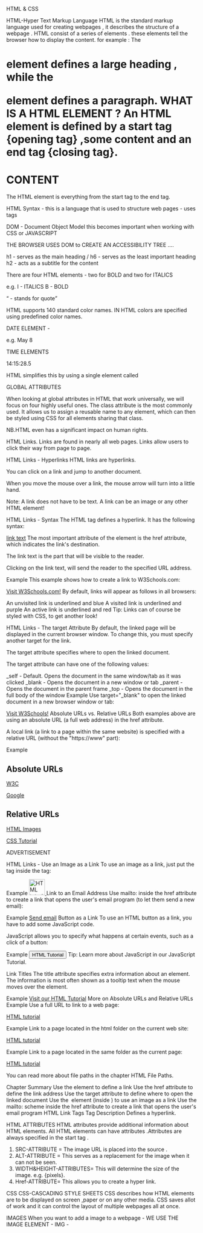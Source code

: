 HTML & CSS 

HTML-Hyper Text Markup Language 
HTML is the standard markup language used for creating webpages , it describes the structure of a webpage . HTML consist of a series of elements . these elements tell the browser how to display the content.
for example : The <h1> element defines a large heading , while the <p> element defines a paragraph.
WHAT IS A HTML ELEMENT ?
An HTML element is defined by a start tag {opening tag} ,some content and an end tag {closing tag}.
<h1>CONTENT</h1>
The HTML element is everything from the start tag to the end tag.

HTML Syntax - 
this is a language that is used to structure web pages - uses tags 

DOM - Document Object Model
this becomes important when working with CSS or JAVASCRIPT  

THE BROWSER USES DOM to CREATE AN ACCESSIBILITY TREE ....

h1 - serves as the main heading   /  h6 - serves as the least important heading
h2 - acts as a subtitle for the content 

There are four HTML elements - two for BOLD and two for ITALICS 

e.g. I - ITALICS   B - BOLD

<q> - stands for quote 

HTML supports 140 standard color names.
IN HTML colors are specified using predefined color names.


DATE ELEMENT -

e.g. <time datetime="2025-05-8"> May 8 </time>


TIME ELEMENTS 

<time datetime="14:15:28.5"> 14:15:28.5 </time> 

 HTML simplifies this by using a single element called <time>


GLOBAL ATTRIBUTES 

When looking at global attributes in HTML that work universally, we will focus on four highly useful ones. The class attribute is the most commonly used. It allows us to assign a reusable name to any element, which can then be styled using CSS for all elements sharing that class. 

NB.HTML even has a significant impact on human rights.



HTML Links.
Links are found in nearly all web pages. Links allow users to click their way from page to page.

HTML Links - Hyperlinks
HTML links are hyperlinks.

You can click on a link and jump to another document.

When you move the mouse over a link, the mouse arrow will turn into a little hand.

Note: A link does not have to be text. A link can be an image or any other HTML element!

HTML Links - Syntax
The HTML <a> tag defines a hyperlink. It has the following syntax:

<a href="url">link text</a>
The most important attribute of the <a> element is the href attribute, which indicates the link's destination.

The link text is the part that will be visible to the reader.

Clicking on the link text, will send the reader to the specified URL address.

Example
This example shows how to create a link to W3Schools.com:

<a href="https://www.w3schools.com/">Visit W3Schools.com!</a>
By default, links will appear as follows in all browsers:

An unvisited link is underlined and blue
A visited link is underlined and purple
An active link is underlined and red
Tip: Links can of course be styled with CSS, to get another look!

HTML Links - The target Attribute
By default, the linked page will be displayed in the current browser window. To change this, you must specify another target for the link.

The target attribute specifies where to open the linked document.

The target attribute can have one of the following values:

_self - Default. Opens the document in the same window/tab as it was clicked
_blank - Opens the document in a new window or tab
_parent - Opens the document in the parent frame
_top - Opens the document in the full body of the window
Example
Use target="_blank" to open the linked document in a new browser window or tab:

<a href="https://www.w3schools.com/" target="_blank">Visit W3Schools!</a>
Absolute URLs vs. Relative URLs
Both examples above are using an absolute URL (a full web address) in the href attribute.

A local link (a link to a page within the same website) is specified with a relative URL (without the "https://www" part):

Example
<h2>Absolute URLs</h2>
<p><a href="https://www.w3.org/">W3C</a></p>
<p><a href="https://www.google.com/">Google</a></p>

<h2>Relative URLs</h2>
<p><a href="html_images.asp">HTML Images</a></p>
<p><a href="/css/default.asp">CSS Tutorial</a></p>
ADVERTISEMENT

HTML Links - Use an Image as a Link
To use an image as a link, just put the <img> tag inside the <a> tag:

Example
<a href="default.asp">
<img src="smiley.gif" alt="HTML tutorial" style="width:42px;height:42px;">
</a>
Link to an Email Address
Use mailto: inside the href attribute to create a link that opens the user's email program (to let them send a new email):

Example
<a href="mailto:someone@example.com">Send email</a>
Button as a Link
To use an HTML button as a link, you have to add some JavaScript code.

JavaScript allows you to specify what happens at certain events, such as a click of a button:

Example
<button onclick="document.location='default.asp'">HTML Tutorial</button>
Tip: Learn more about JavaScript in our JavaScript Tutorial.

Link Titles
The title attribute specifies extra information about an element. The information is most often shown as a tooltip text when the mouse moves over the element.

Example
<a href="https://www.w3schools.com/html/" title="Go to W3Schools HTML section">Visit our HTML Tutorial</a>
More on Absolute URLs and Relative URLs
Example
Use a full URL to link to a web page: 

<a href="https://www.w3schools.com/html/default.asp">HTML tutorial</a>

Example
Link to a page located in the html folder on the current web site: 

<a href="/html/default.asp">HTML tutorial</a>

Example
Link to a page located in the same folder as the current page: 

<a href="default.asp">HTML tutorial</a>

You can read more about file paths in the chapter HTML File Paths.

Chapter Summary
Use the <a> element to define a link
Use the href attribute to define the link address
Use the target attribute to define where to open the linked document
Use the <img> element (inside <a>) to use an image as a link
Use the mailto: scheme inside the href attribute to create a link that opens the user's email program
HTML Link Tags
Tag	Description
<a>	Defines a hyperlink.

HTML ATTRIBUTES 
HTML attributes provide additional information about HTML elements.
All HTML elements can have attributes .Attributes are always specified in the start tag .

1. SRC-ATTRIBUTE = The image URL is placed into the source .
2. ALT-ATTRIBUTE = This serves as a replacement for the image when it can not be seen.
3. WIDTH&HEIGHT-ATTRIBUTES= This will determine the size of the image.  e.g. {pixels}.
4. Href-ATTRIBUTE= This allows you to create a hyper link.

CSS
CSS-CASCADING STYLE SHEETS 
CSS describes how HTML elements are to be displayed on screen ,paper or on any other media.
CSS saves allot of work and it can control the layout of multiple webpages all at once.

IMAGES 
When you want to add a image to a webpage - WE USE THE IMAGE ELEMENT - IMG - <img src="" alt="">



